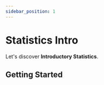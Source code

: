 ```yaml
---
sidebar_position: 1
---
```


# Statistics Intro

Let's discover **Introductory Statistics**.

## Getting Started  
